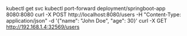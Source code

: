 
kubectl get svc
kubectl port-forward deployment/springboot-app 8080:8080
curl -X POST http://localhost:8080/users -H "Content-Type: application/json" -d '{"name": "John Doe", "age": 30}'
curl -X GET http://192.168.1.4:32569/users
